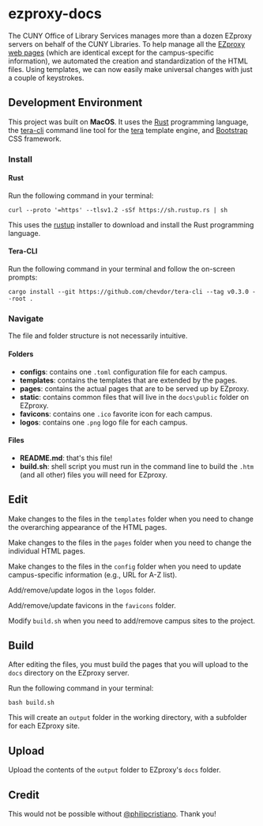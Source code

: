 # ezproxy-docs

The CUNY Office of Library Services manages more than a dozen EZproxy servers on behalf of the CUNY Libraries. To help manage all the [EZproxy web pages](https://help.oclc.org/Library_Management/EZproxy/Manage_EZproxy/Default_web_pages) (which are identical except for the campus-specific information), we automated the creation and standardization of the HTML files. Using templates, we can now easily make universal changes with just a couple of keystrokes.

## Development Environment 

This project was built on **MacOS**. It uses the [Rust](https://www.rust-lang.org/) programming language, the [tera-cli](https://github.com/chevdor/tera-cli) command line tool for the [tera](https://github.com/Keats/tera) template engine, and [Bootstrap](https://getbootstrap.com/) CSS framework.

### Install

#### Rust

Run the following command in your terminal:

```
curl --proto '=https' --tlsv1.2 -sSf https://sh.rustup.rs | sh
```

This uses the [rustup](https://rustup.rs/) installer to download and install the Rust programming language.

#### Tera-CLI

Run the following command in your terminal and follow the on-screen prompts:

```
cargo install --git https://github.com/chevdor/tera-cli --tag v0.3.0 --root .
```

### Navigate

The file and folder structure is not necessarily intuitive.

#### Folders

* **configs**: contains one `.toml` configuration file for each campus.
* **templates**: contains the templates that are extended by the pages.
* **pages**: contains the actual pages that are to be served up by EZproxy.
* **static**: contains common files that will live in the `docs\public` folder on EZproxy.
* **favicons**: contains one `.ico` favorite icon for each campus.
* **logos**: contains one `.png` logo file for each campus.

#### Files

* **README.md**: that's this file!
* **build.sh**: shell script you must run in the command line to build the `.htm` (and all other) files you will need for EZproxy.

## Edit

Make changes to the files in the `templates` folder when you need to change the overarching appearance of the HTML pages.

Make changes to the files in the `pages` folder when you need to change the individual HTML pages.

Make changes to the files in the `config` folder when you need to update campus-specific information (e.g., URL for A-Z list).

Add/remove/update logos in the `logos` folder.

Add/remove/update favicons in the `favicons` folder.

Modify `build.sh` when you need to add/remove campus sites to the project.

## Build

After editing the files, you must build the pages that you will upload to the `docs` directory on the EZproxy server.

Run the following command in your terminal:

```
bash build.sh
```

This will create an `output` folder in the working directory, with a subfolder for each EZproxy site.

## Upload

Upload the contents of the `output` folder to EZproxy's `docs` folder.

## Credit

This would not be possible without [@philipcristiano](https://github.com/philipcristiano). Thank you!